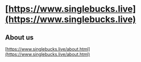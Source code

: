 
# [https://www.singlebucks.live](https://www.singlebucks.live)


## About us

[https://www.singlebucks.live/about.html](https://www.singlebucks.live/about.html)
